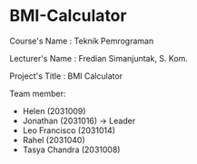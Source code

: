 # BMI-Calculator

Course's Name : Teknik Pemrograman

Lecturer's Name : Fredian Simanjuntak, S. Kom.


Project's Title : BMI Calculator

Team member:
- Helen (2031009)
- Jonathan (2031016) -> Leader
- Leo Francisco (2031014)
- Rahel (2031040)
- Tasya Chandra (2031008)
